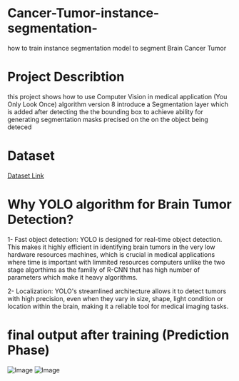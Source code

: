# Cancer-Tumor-instance-segmentation-
how to train instance segmentation model to segment Brain Cancer Tumor

# Project Describtion
this project shows how to use Computer Vision in medical application (You Only Look Once) algorithm version 8 introduce a Segmentation layer which is added after detecting the the bounding box to achieve ability for generating segmentation masks precised on the on the object being deteced

# Dataset
[Dataset Link](https://www.kaggle.com/datasets/sartajbhuvaji/brain-tumor-classification-mri/data)

# Why YOLO algorithm for Brain Tumor Detection?
1- Fast object detection: YOLO is designed for real-time object detection. This makes it highly efficient in identifying brain tumors in the very low hardware resources machines, which is crucial in medical applications where time is important with limmited resources computers unlike the two stage algorthims as the familly of R-CNN that has high number of parameters which make it heavy algorithms.

2- Localization: YOLO's streamlined architecture allows it to detect tumors with high precision, even when they vary in size, shape, light condition or location within the brain, making it a reliable tool for medical imaging tasks.

# final output after training (Prediction Phase)
![Image](https://github.com/user-attachments/assets/ac780dd6-f1c7-44d8-a236-87dde0e36ea9)
![Image](https://github.com/user-attachments/assets/893b63f0-341e-469a-87cc-0059186d8a7b)




